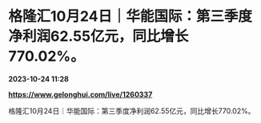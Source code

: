 # 格隆汇10月24日｜华能国际：第三季度净利润62.55亿元，同比增长770.02%。

**2023-10-24 11:28**

**https://www.gelonghui.com/live/1260337**

格隆汇10月24日｜华能国际：第三季度净利润62.55亿元，同比增长770.02%。